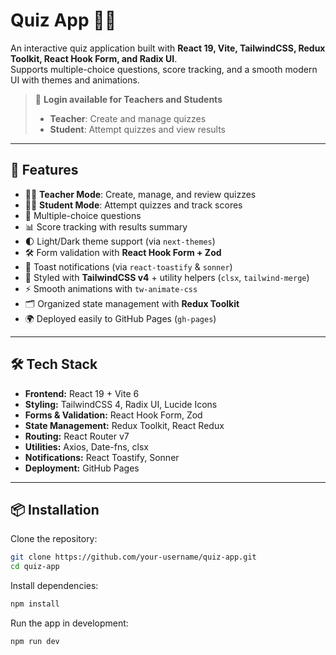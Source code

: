 # Quiz App 🧠✨

An interactive quiz application built with **React 19, Vite, TailwindCSS, Redux Toolkit, React Hook Form, and Radix UI**.  
Supports multiple-choice questions, score tracking, and a smooth modern UI with themes and animations.

> 🔑 **Login available for Teachers and Students**
>
> - **Teacher**: Create and manage quizzes
> - **Student**: Attempt quizzes and view results

---

## 🚀 Features

- 👩‍🏫 **Teacher Mode**: Create, manage, and review quizzes
- 🧑‍🎓 **Student Mode**: Attempt quizzes and track scores
- 🎯 Multiple-choice questions
- 📊 Score tracking with results summary
- 🌓 Light/Dark theme support (via `next-themes`)
- 🛠 Form validation with **React Hook Form + Zod**
- 🔔 Toast notifications (via `react-toastify` & `sonner`)
- 🎨 Styled with **TailwindCSS v4** + utility helpers (`clsx`, `tailwind-merge`)
- ⚡ Smooth animations with `tw-animate-css`
- 🗂 Organized state management with **Redux Toolkit**
- 🌍 Deployed easily to GitHub Pages (`gh-pages`)

---

## 🛠 Tech Stack

- **Frontend:** React 19 + Vite 6
- **Styling:** TailwindCSS 4, Radix UI, Lucide Icons
- **Forms & Validation:** React Hook Form, Zod
- **State Management:** Redux Toolkit, React Redux
- **Routing:** React Router v7
- **Utilities:** Axios, Date-fns, clsx
- **Notifications:** React Toastify, Sonner
- **Deployment:** GitHub Pages

---

## 📦 Installation

Clone the repository:

```bash
git clone https://github.com/your-username/quiz-app.git
cd quiz-app
```

Install dependencies:

```bash
npm install
```

Run the app in development:

```bash
npm run dev
```
